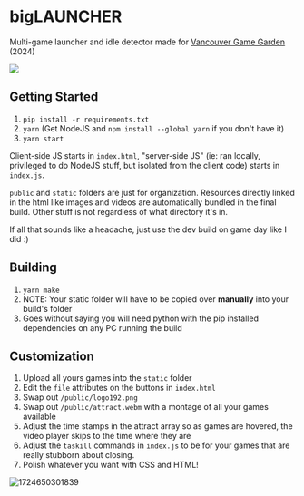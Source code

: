 # bigLAUNCHER
Multi-game launcher and idle detector made for [Vancouver Game Garden](https://vangamegarden.com/) (2024)

![](https://raw.githubusercontent.com/bigTEAM-gg/bigLAUNCHER/main/demo.gif)

## Getting Started
1. `pip install -r requirements.txt`
1. `yarn` (Get NodeJS and `npm install --global yarn` if you don't have it)
1. `yarn start`

Client-side JS starts in `index.html`, "server-side JS" (ie: ran locally, privileged to do NodeJS stuff, but isolated from the client code) starts in `index.js`.

`public` and `static` folders are just for organization. Resources directly linked in the html like images and videos are automatically bundled in the final build. Other stuff is not regardless of what directory it's in.

If all that sounds like a headache, just use the dev build on game day like I did :)

## Building

1. `yarn make`
1. NOTE: Your static folder will have to be copied over **manually** into your build's folder
1. Goes without saying you will need python with the pip installed dependencies on any PC running the build

## Customization

1. Upload all yours games into the `static` folder
1. Edit the `file` attributes on the buttons in `index.html`
2. Swap out `/public/logo192.png`
3. Swap out `/public/attract.webm` with a montage of all your games available
4. Adjust the time stamps in the attract array so as games are hovered, the video player skips to the time where they are
5. Adjust the `taskill` commands in `index.js` to be for your games that are really stubborn about closing.
6. Polish whatever you want with CSS and HTML!

![1724650301839](https://github.com/user-attachments/assets/3f4f6b2c-7190-435b-9d0f-43f384cda571)
